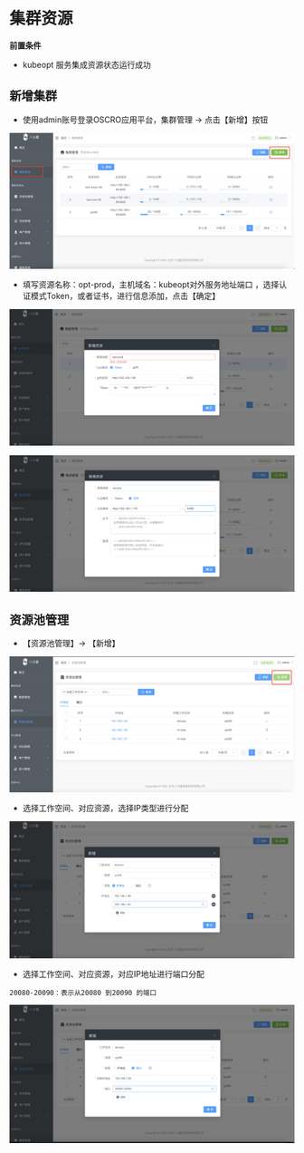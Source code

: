 # 集群资源

**前置条件**

- kubeopt 服务集成资源状态运行成功

## **新增集群**

- 使用admin账号登录OSCRO应用平台，集群管理 → 点击【新增】按钮

![](images/1.png)

- 填写资源名称：opt-prod，主机域名：kubeopt对外服务地址端口 ，选择认证模式Token，或者证书，进行信息添加，点击【确定】

![](images/2.png)

![](images/42.png)

## 资源池管理

- 【资源池管理】→ 【新增】

![](images/32.png)

- 选择工作空间、对应资源，选择IP类型进行分配

![](images/33.png)

- 选择工作空间、对应资源，对应IP地址进行端口分配

`20080-20090：表示从20080 到20090 的端口`

![](images/43.png)
